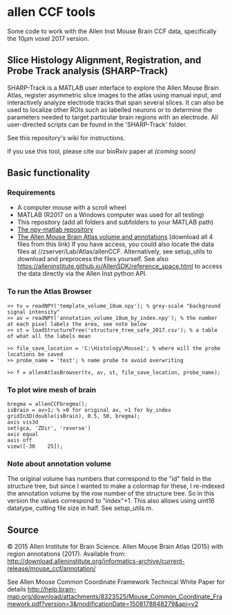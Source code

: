 # allen CCF tools

Some code to work with the Allen Inst Mouse Brain CCF data, specifically the 10µm voxel 2017 version.

## Slice Histology Alignment, Registration, and Probe Track analysis (SHARP-Track)

SHARP-Track is a MATLAB user interface to explore the Allen Mouse Brain Atlas, register asymmetric slice images to the atlas using manual input, 
and interactively analyze electrode tracks that span several slices. It can also be used to localize other ROIs such as labelled neurons
or to determine the parameters needed to target particular brain regions with an electrode. All user-directed scripts can be found in the 'SHARP-Track' folder. 

See this repository's wiki for instructions.

If you use this tool, please cite our bioRxiv paper at *(coming soon)*


## Basic functionality

### Requirements
- A computer mouse with a scroll wheel
- MATLAB (R2017 on a Windows computer was used for all testing)
- This repository (add all folders and subfolders to your MATLAB path)
- [The npy-matlab repository](http://github.com/kwikteam/npy-matlab)
- [The Allen Mouse Brain Atlas volume and annotations](http://data.cortexlab.net/allenCCF/) (download all 4 files from this link) 
If you have access, you could also locate the data files at //zserver/Lab/Atlas/allenCCF. Alternatively, see setup_utils to download and preprocess the files yourself. See also https://alleninstitute.github.io/AllenSDK/reference_space.html to access the data directly via the Allen Inst python API.


### To run the Atlas Browser
```
>> tv = readNPY('template_volume_10um.npy'); % grey-scale "background signal intensity"
>> av = readNPY('annotation_volume_10um_by_index.npy'); % the number at each pixel labels the area, see note below
>> st = loadStructureTree('structure_tree_safe_2017.csv'); % a table of what all the labels mean

>> file_save_location = 'C:\Histology\Mouse1'; % where will the probe locations be saved
>> probe_name = 'test'; % name probe to avoid overwriting

>> f = allenAtlasBrowser(tv, av, st, file_save_location, probe_name);
```

### To plot wire mesh of brain
```
bregma = allenCCFbregma();
isBrain = av>1; % >0 for original av, >1 for by_index
gridIn3D(double(isBrain), 0.5, 50, bregma);
axis vis3d
set(gca, 'ZDir', 'reverse')
axis equal
axis off
view([-30    25]);
```


### Note about annotation volume
The original volume has numbers that correspond to the "id" field in the structure tree, but since I wanted to make a colormap for these, I re-indexed the annotation volume by the row number of the structure tree. So in this version the values correspond to "index"+1. This also allows using uint16 datatype, cutting file size in half. See setup_utils.m.

## Source
© 2015 Allen Institute for Brain Science. Allen Mouse Brain Atlas (2015) with region annotations (2017).
Available from: http://download.alleninstitute.org/informatics-archive/current-release/mouse_ccf/annotation/

See Allen Mouse Common Coordinate Framework Technical White Paper for details
http://help.brain-map.org/download/attachments/8323525/Mouse_Common_Coordinate_Framework.pdf?version=3&modificationDate=1508178848279&api=v2

